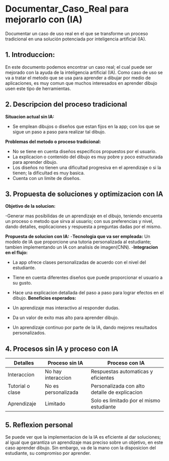 # Documentar_Caso_Real para mejorarlo con (IA)
Documentar un caso de uso real en el que se transforme un proceso tradicional en una solución potenciada por inteligencia artificial (IA).
## 1. Introduccion:
En este documento podemos encontrar un caso real; el cual puede ser mejorado con la ayuda de la inteligencia artificial (IA).
Como caso de uso se va a tratar el metodo que se usa para aprender a dibujar por medio de aplicaciones, es muy comun que muchos interesados en aprender dibujo usen este tipo de herramientas.

## 2. Descripcion del proceso tradicional
**Situacion actual sin IA:**

- Se emplean dibujos o diseños que estan fijos en la app; con los que se sigue un paso a paso para realizar tal dibujo.

**Problemas del metodo o proceso tradicional:**

- No se tiene en cuenta diseños especificos propuestos por el usuario.
- La explicacion o contenido del dibujo es muy pobre y poco estructurada para aprender dibujo.
- Los diseños no tienen una dificultad progresiva en el aprendizaje o si la tienen; la dificultad es muy basica.
- Cuenta con un limite de diseños.

## 3. Propuesta de soluciones y optimizacion con IA
**Objetivo de la solucion:**

-Generar mas posibilidas de un aprendizaje en el dibujo, teniendo encuenta un proceso o metodo que sirva al usuario; con sus preferencias y nivel, dando detalles, explicaciones y respuesta a preguntas dadas por el mismo.

**Propuesta de solucion con IA:**
-**Tecnologia que va ser empleada:** Un modelo de IA que proporcione una tutoria personalizada al estudiante; tambien implementando un IA con analisis de imagen(CNN).
-**Integracion en el flujo:**

- La app ofrece clases personalizadas de acuerdo con el nivel del estudiante.
- Tiene en cuenta diferentes diseños que puede proporcionar el usuario a su gusto.
- Hace una explicacion detallada del paso a paso para lograr efectos en el dibujo.
**Beneficios esperados:**

- Un aprendizaje mas interactivo al responder dudas.
- Da un valor de exito mas alto para aprender dibujo.
- Un aprendizaje continuo por parte de la IA, dando mejores resultados personalizados.

## 4. Procesos sin IA y proceso con IA

| Detalles           | Proceso sin IA       | Proceso con IA                                |
|--------------------|----------------------|-----------------------------------------------|
| Interaccion        | No hay interaccion   | Respuestas automaticas y eficientes           |
| Tutorial o clase   | No es personalizada  | Personalizada con alto detalle de explicacion |
| Aprendizaje        | Limitado             | Solo es limitado ṕor el mismo estudiante      |

## 5. Reflexion personal

Se puede ver que la implementacion de la IA es eficiente al dar soluciones; al igual que garantiza un aprendizaje mas preciso sobre un objetivo, en este caso aprender dibujo. Sin embargo,
va de la mano con la disposicion del estudiante, su compromiso por aprender.
